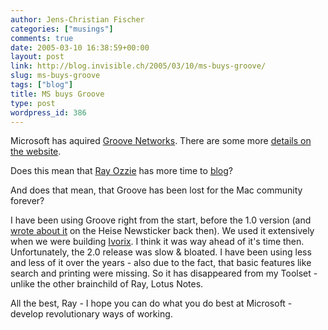 ```yaml
---
author: Jens-Christian Fischer
categories: ["musings"]
comments: true
date: 2005-03-10 16:38:59+00:00
layout: post
link: http://blog.invisible.ch/2005/03/10/ms-buys-groove/
slug: ms-buys-groove
tags: ["blog"]
title: MS buys Groove
type: post
wordpress_id: 386
---
```


Microsoft has aquired [Groove Networks][1]. There are some more [details on the website][2]. 

Does this mean that [Ray Ozzie][3] has more time to [blog][4]?

And does that mean, that Groove has been lost for the Mac community forever?

I have been using Groove right from the start, before the 1.0 version (and [wrote about it][6] on the Heise Newsticker back then). We used it extensively when we were building [Ivorix][5]. I think it was way ahead of it's time then. Unfortunately, the 2.0 release was slow & bloated. I have been using less and less of it over the years - also due to the fact, that basic features like search and printing were missing. So it has disappeared from my Toolset - unlike the other brainchild of Ray, Lotus Notes.

All the best, Ray - I hope you can do what you do best at Microsoft - develop revolutionary ways of working.

[1]: http://www.groove.net
[2]: http://www.groove.net/index.cfm?pagename=ms_news&home;=ms-learnmore
[3]: http://en.wikipedia.org/wiki/Ray_Ozzie
[4]: http://www.ozzie.net/blog/
[5]: http://www.ivorix.com
[6]: http://www.heise.de/newsticker/result.xhtml?url=/newsticker/meldung/12734&words;=Jens%20Christian%20Fischer
